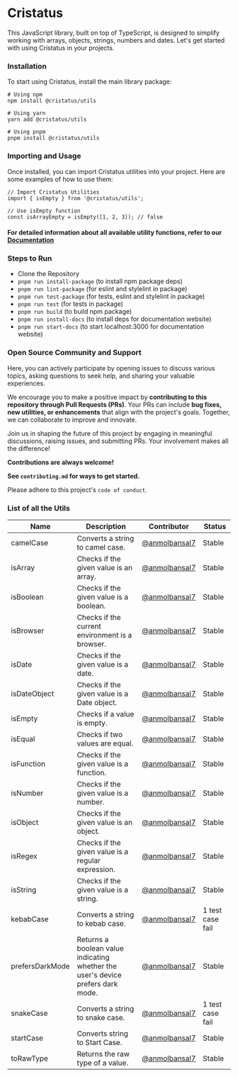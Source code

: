 # Cristatus

This JavaScript library, built on top of TypeScript, is designed to simplify working with arrays, objects, strings, numbers and dates. Let's get started with using Cristatus in your projects.

### Installation
To start using Cristatus, install the main library package:

```
# Using npm 
npm install @cristatus/utils

# Using yarn
yarn add @cristatus/utils

# Using pnpm
pnpm install @cristatus/utils
```
### Importing and Usage
Once installed, you can import Cristatus utilities into your project. Here are some examples of how to use them:

```
// Import Cristatus Utilities
import { isEmpty } from '@cristatus/utils';

// Use isEmpty function
const isArrayEmpty = isEmpty([1, 2, 3]); // false
```

#### For detailed information about all available utility functions, refer to our [Documentation](https://cristatus.com/)

### Steps to Run

- Clone the Repository
- ```pnpm run install-package``` (to install npm package deps)
- ```pnpm run lint-package``` (for eslint and stylelint in package)
- ```pnpm run test-package``` (for tests, eslint and stylelint in package)
- ```pnpm run test``` (for tests in package)
- ```pnpm run build``` (to build npm package)
- ```pnpm run install-docs``` (to install deps for documentation website)
- ```pnpm run start-docs``` (to start localhost:3000 for documentation website)

### Open Source Community and Support
Here, you can actively participate by opening issues to discuss various topics, asking questions to seek help, and sharing your valuable experiences.

We encourage you to make a positive impact by **contributing to this repository through Pull Requests (PRs)**. Your PRs can include **bug fixes, new utilities, or enhancements** that align with the project's goals. Together, we can collaborate to improve and innovate.

Join us in shaping the future of this project by engaging in meaningful discussions, raising issues, and submitting PRs. Your involvement makes all the difference!

**Contributions are always welcome!**

**See `contributing.md` for ways to get started.**

Please adhere to this project's `code of conduct`.

### List of all the Utils

| Name | Description | Contributor | Status |
| ---- | ----------- | ----------- | ------ |
| camelCase | Converts a string to camel case. | [@anmolbansal7](https://github.com/anmolbansal7) | Stable |
| isArray | Checks if the given value is an array. |  [@anmolbansal7](https://github.com/anmolbansal7) | Stable |
| isBoolean | Checks if the given value is a boolean. |  [@anmolbansal7](https://github.com/anmolbansal7) | Stable |
| isBrowser | Checks if the current environment is a browser. |  [@anmolbansal7](https://github.com/anmolbansal7) | Stable |
| isDate | Checks if the given value is a date. |  [@anmolbansal7](https://github.com/anmolbansal7) | Stable |
| isDateObject | Checks if the given value is a Date object. |  [@anmolbansal7](https://github.com/anmolbansal7) | Stable |
| isEmpty | Checks if a value is empty. |  [@anmolbansal7](https://github.com/anmolbansal7) | Stable |
| isEqual | Checks if two values are equal. |  [@anmolbansal7](https://github.com/anmolbansal7) | Stable |
| isFunction | Checks if the given value is a function. |  [@anmolbansal7](https://github.com/anmolbansal7) | Stable |
| isNumber | Checks if the given value is a number. |  [@anmolbansal7](https://github.com/anmolbansal7) | Stable |
| isObject | Checks if the given value is an object. |  [@anmolbansal7](https://github.com/anmolbansal7) | Stable |
| isRegex | Checks if the given value is a regular expression. |  [@anmolbansal7](https://github.com/anmolbansal7) | Stable |
| isString | Checks if the given value is a string. |  [@anmolbansal7](https://github.com/anmolbansal7) | Stable |
| kebabCase | Converts a string to kebab case. |  [@anmolbansal7](https://github.com/anmolbansal7) | 1 test case fail |
| prefersDarkMode | Returns a boolean value indicating whether the user's device prefers dark mode. |  [@anmolbansal7](https://github.com/anmolbansal7) | Stable |
| snakeCase | Converts a string to snake case. |  [@anmolbansal7](https://github.com/anmolbansal7) | 1 test case fail |
| startCase | Converts string to Start Case. |  [@anmolbansal7](https://github.com/anmolbansal7) | Stable |
| toRawType | Returns the raw type of a value. |  [@anmolbansal7](https://github.com/anmolbansal7) | Stable |
